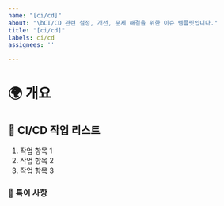 ```yaml
---
name: "[ci/cd]"
about: "\bCI/CD 관련 설정, 개선, 문제 해결을 위한 이슈 템플릿입니다."
title: "[ci/cd]"
labels: ci/cd
assignees: ''

---
```


# 🌍 개요
<!-- CI/CD 작업을 간략히 설명해주세요 -->

## 🔄 CI/CD 작업 리스트
<!-- CI/CD 작업으로 인해 수행해야 할 주요 작업 항목들을 나열해주세요. -->
1. 작업 항목 1
2. 작업 항목 2
3. 작업 항목 3

### 📢 특이 사항
<!-- CI/CD 설정이나 테스트 중 발견한 문제, 주의 사항, 리뷰어에게 특별히 알려야 할 부분 등을 적어주세요. -->
